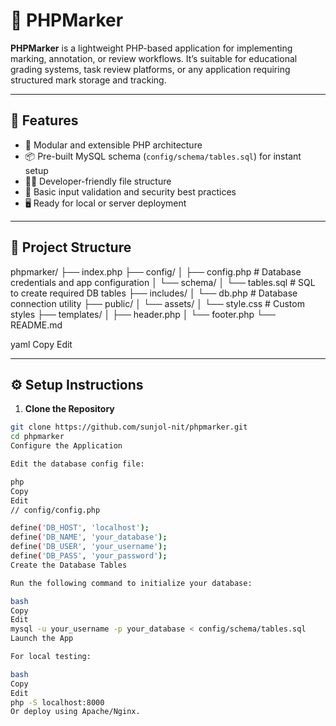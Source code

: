 # 📍 PHPMarker

**PHPMarker** is a lightweight PHP-based application for implementing marking, annotation, or review workflows. It’s suitable for educational grading systems, task review platforms, or any application requiring structured mark storage and tracking.

---

## 🚀 Features

- 🔧 Modular and extensible PHP architecture
- 📦 Pre-built MySQL schema (`config/schema/tables.sql`) for instant setup
- 🧑‍💻 Developer-friendly file structure
- 🔐 Basic input validation and security best practices
- 🖥️ Ready for local or server deployment

---

## 📁 Project Structure

phpmarker/
├── index.php
├── config/
│ ├── config.php # Database credentials and app configuration
│ └── schema/
│ └── tables.sql # SQL to create required DB tables
├── includes/
│ └── db.php # Database connection utility
├── public/
│ └── assets/
│ └── style.css # Custom styles
├── templates/
│ ├── header.php
│ └── footer.php
└── README.md

yaml
Copy
Edit

---

## ⚙️ Setup Instructions

1. **Clone the Repository**

```bash
git clone https://github.com/sunjol-nit/phpmarker.git
cd phpmarker
Configure the Application

Edit the database config file:

php
Copy
Edit
// config/config.php

define('DB_HOST', 'localhost');
define('DB_NAME', 'your_database');
define('DB_USER', 'your_username');
define('DB_PASS', 'your_password');
Create the Database Tables

Run the following command to initialize your database:

bash
Copy
Edit
mysql -u your_username -p your_database < config/schema/tables.sql
Launch the App

For local testing:

bash
Copy
Edit
php -S localhost:8000
Or deploy using Apache/Nginx.

